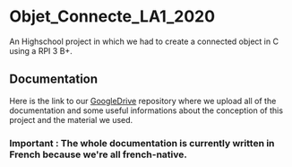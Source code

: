 # Objet_Connecte_LA1_2020
An Highschool project in which we had to create a connected object in C using a RPI 3 B+.

## Documentation

Here is the link to our [GoogleDrive](https://drive.google.com/drive/folders/127MHUrIa0J0QKbBZoWo-sTtqX0VhHE3U?usp=sharing) repository where we upload all of the documentation and some useful informations about the conception of this project and the material we used.

### Important : The whole documentation is currently written in French because we're all french-native.
